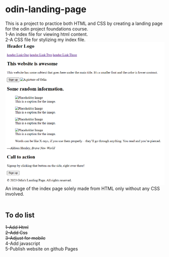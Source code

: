 # odin-landing-page
This is a project to practice both HTML and CSS by creating a landing page for the odin project foundations course.  
1-An index file for viewing html content.<br/>
2-A CSS file for stylizing my index file.
![An image of the index page solely made from HTML only without any CSS involved](https://github.com/WizCodeDesign/odin-landing-page/blob/main/Images/html_only.PNG)<br/>
An image of the index page solely made from HTML only without any CSS involved.
<br/>
<br/>
<h2>To do list</h2>
  <strike>1-Add Html</strike><br/>
  <strike>2-Add Css</strike><br/>
  <strike>3-Adjust for mobile</strike><br/>
  4-Add javascript<br/>
  5-Publish website on github Pages<br/>
